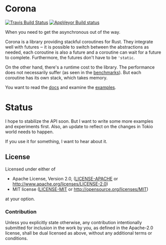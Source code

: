 # Corona

[![Travis Build Status](https://api.travis-ci.org/vorner/corona.svg?branch=master)](https://travis-ci.org/vorner/corona)
[![AppVeyor Build status](https://ci.appveyor.com/api/projects/status/ygytb97bion810ru/branch/master?svg=true)](https://ci.appveyor.com/project/vorner/corona/branch/master)

When you need to get the asynchronous out of the way.

Corona is a library providing stackful coroutines for Rust. They integrate well
with futures ‒ it is possible to switch between the abstractions as needed, each
coroutine is also a future and a coroutine can wait for a future to complete.
Furthermore, the futures don't have to be `'static`.

On the other hand, there's a runtime cost to the library. The performance does
not necessarily suffer (as seen in the
[benchmarks](https://vorner.github.io/async-bench.html)). But each coroutine has
its own stack, which takes memory.

You want to read the [docs](https://docs.rs/corona) and examine the
[examples](https://github.com/vorner/corona/tree/master/examples).

# Status

I hope to stabilize the API soon. But I want to write some more examples and
experiments first. Also, an update to reflect on the changes in Tokio world
needs to happen.

If you use it for something, I want to hear about it.

## License

Licensed under either of

 * Apache License, Version 2.0, ([LICENSE-APACHE](LICENSE-APACHE) or http://www.apache.org/licenses/LICENSE-2.0)
 * MIT license ([LICENSE-MIT](LICENSE-MIT) or http://opensource.org/licenses/MIT)

at your option.

### Contribution

Unless you explicitly state otherwise, any contribution intentionally
submitted for inclusion in the work by you, as defined in the Apache-2.0
license, shall be dual licensed as above, without any additional terms
or conditions.
